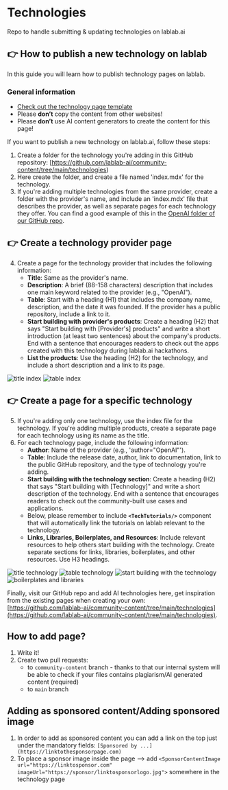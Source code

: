 # Technologies

Repo to handle submitting & updating technologies on lablab.ai

## 👉 How to publish a new technology on lablab

In this guide you will learn how to publish technology pages on lablab.

### General information

- [Check out the technology page template](https://github.com/lablab-ai/community-content/blob/main/technologies/template.mdx)
- Please **don’t** copy the content from other websites!
- Please **don’t** use AI content generators to create the content for this page!

If you want to publish a new technology on lablab.ai, follow these steps:

1. Create a folder for the technology you're adding in this GitHub repository: [https://github.com/lablab-ai/community-content/tree/main/technologies)
2. Here create the folder, and create a file named 'index.mdx' for the technology.
3. If you're adding multiple technologies from the same provider, create a folder with the provider's name, and include an 'index.mdx' file that describes the provider, as well as separate pages for each technology they offer. You can find a good example of this in the [OpenAI folder of our GitHub repo](https://github.com/lablab-ai/technologies/tree/main/openai).

## 👉 Create a technology provider page

4. Create a page for the technology provider that includes the following information:
   - **Title**: Same as the provider's name.
   - **Description**: A brief (88-158 characters) description that includes one main keyword related to the provider (e.g., "OpenAI").
   - **Table**: Start with a heading (H1) that includes the company name, description, and the date it was founded. If the provider has a public repository, include a link to it.
   - **Start building with provider's products**: Create a heading (H2) that says "Start building with [Provider's] products" and write a short introduction (at least two sentences) about the company's products. End with a sentence that encourages readers to check out the apps created with this technology during lablab.ai hackathons.
   - **List the products**: Use the heading (H2) for the technology, and include a short description and a link to its page.

<Img src="https://imagedelivery.net/K11gkZF3xaVyYzFESMdWIQ/0ef49169-6775-4ce9-6da5-a28f4eb95d00/full" alt="title index"/>
<Img src="https://imagedelivery.net/K11gkZF3xaVyYzFESMdWIQ/3041412d-49ce-42e8-aff9-42a5ba2ec600/full" alt="table index"/>

## 👉 Create a page for a specific technology

5. If you're adding only one technology, use the index file for the technology. If you're adding multiple products, create a separate page for each technology using its name as the title.
6. For each technology page, include the following information:
   - **Author**: Name of the provider (e.g., 'author="OpenAI"').
   - **Table**: Include the release date, author, link to documentation, link to the public GitHub repository, and the type of technology you're adding.
   - **Start building with the technology section**: Create a heading (H2) that says "Start building with [Technology]" and write a short description of the technology. End with a sentence that encourages readers to check out the community-built use cases and applications.
   - Below, please remember to include **`<TechTutorials/>`** component that will automatically link the tutorials on lablab relevant to the technology.
   - **Links, Libraries, Boilerplates, and Resources**: Include relevant resources to help others start building with the technology. Create separate sections for links, libraries, boilerplates, and other resources. Use H3 headings.

<Img src="https://imagedelivery.net/K11gkZF3xaVyYzFESMdWIQ/005832af-b843-4fc5-d92a-8013fe6bcc00/full" alt="title technology"/>
<Img src="https://imagedelivery.net/K11gkZF3xaVyYzFESMdWIQ/09fc30fd-1fea-4e6b-667f-793c19e80e00/full" alt="table technology"/>
<Img src="https://imagedelivery.net/K11gkZF3xaVyYzFESMdWIQ/f5eea603-1d54-4f4f-695f-aff9fea5fc00/full" alt="start building with the technology"/>
<Img src="https://imagedelivery.net/K11gkZF3xaVyYzFESMdWIQ/ee5b4e35-9d20-4c6d-11bf-6470d82cc700/full" alt="boilerplates and libraries"/>

Finally, visit our GitHub repo and add AI technologies here, get inspiration from the existing pages when creating your own: [https://github.com/lablab-ai/community-content/tree/main/technologies](https://github.com/lablab-ai/community-content/tree/main/technologies).

## How to add page?

1. Write it!
2. Create two pull requests:
   - to `community-content` branch - thanks to that our internal system will be able to check if your files contains plagiarism/AI generated content (required)
   - to `main` branch

## Adding as sponsored content/Adding sponsored image

1. In order to add as sponsored content you can add a link on the top just under the mandatory fields: `[Sponsored by ...](https://linktothesponsorpage.com) `
2. To place a sponsor image inside the page --> add `<SponsorContentImage url="https://linktosponsor.com" imageUrl="https://sponsor/linktosponsorlogo.jpg">` somewhere in the technology page
